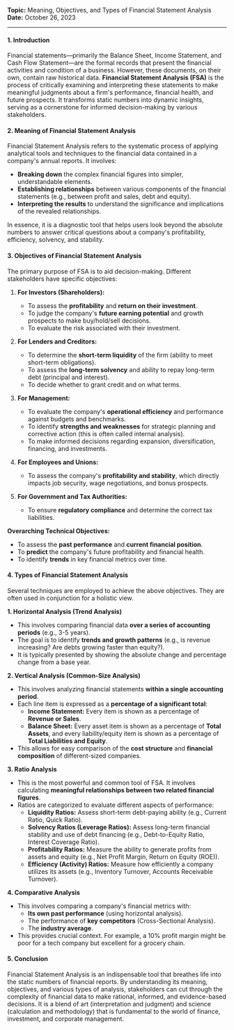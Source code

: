 **Topic:** Meaning, Objectives, and Types of Financial Statement Analysis
**Date:** October 26, 2023

---

#### **1. Introduction**

Financial statements—primarily the Balance Sheet, Income Statement, and Cash Flow Statement—are the formal records that present the financial activities and condition of a business. However, these documents, on their own, contain raw historical data. **Financial Statement Analysis (FSA)** is the process of critically examining and interpreting these statements to make meaningful judgments about a firm's performance, financial health, and future prospects. It transforms static numbers into dynamic insights, serving as a cornerstone for informed decision-making by various stakeholders.

#### **2. Meaning of Financial Statement Analysis**

Financial Statement Analysis refers to the systematic process of applying analytical tools and techniques to the financial data contained in a company's annual reports. It involves:

*   **Breaking down** the complex financial figures into simpler, understandable elements.
*   **Establishing relationships** between various components of the financial statements (e.g., between profit and sales, debt and equity).
*   **Interpreting the results** to understand the significance and implications of the revealed relationships.

In essence, it is a diagnostic tool that helps users look beyond the absolute numbers to answer critical questions about a company's profitability, efficiency, solvency, and stability.

#### **3. Objectives of Financial Statement Analysis**

The primary purpose of FSA is to aid decision-making. Different stakeholders have specific objectives:

1.  **For Investors (Shareholders):**
    *   To assess the **profitability** and **return on their investment**.
    *   To judge the company's **future earning potential** and growth prospects to make buy/hold/sell decisions.
    *   To evaluate the risk associated with their investment.

2.  **For Lenders and Creditors:**
    *   To determine the **short-term liquidity** of the firm (ability to meet short-term obligations).
    *   To assess the **long-term solvency** and ability to repay long-term debt (principal and interest).
    *   To decide whether to grant credit and on what terms.

3.  **For Management:**
    *   To evaluate the company's **operational efficiency** and performance against budgets and benchmarks.
    *   To identify **strengths and weaknesses** for strategic planning and corrective action (this is often called internal analysis).
    *   To make informed decisions regarding expansion, diversification, financing, and investments.

4.  **For Employees and Unions:**
    *   To assess the company's **profitability and stability**, which directly impacts job security, wage negotiations, and bonus prospects.

5.  **For Government and Tax Authorities:**
    *   To ensure **regulatory compliance** and determine the correct tax liabilities.

**Overarching Technical Objectives:**
*   To assess the **past performance** and **current financial position**.
*   To **predict** the company's future profitability and financial health.
*   To identify **trends** in key financial metrics over time.

#### **4. Types of Financial Statement Analysis**

Several techniques are employed to achieve the above objectives. They are often used in conjunction for a holistic view.

**1. Horizontal Analysis (Trend Analysis)**
*   This involves comparing financial data **over a series of accounting periods** (e.g., 3-5 years).
*   The goal is to identify **trends and growth patterns** (e.g., is revenue increasing? Are debts growing faster than equity?).
*   It is typically presented by showing the absolute change and percentage change from a base year.

**2. Vertical Analysis (Common-Size Analysis)**
*   This involves analyzing financial statements **within a single accounting period**.
*   Each line item is expressed as a **percentage of a significant total**:
    *   **Income Statement:** Every item is shown as a percentage of **Revenue or Sales**.
    *   **Balance Sheet:** Every asset item is shown as a percentage of **Total Assets**, and every liability/equity item is shown as a percentage of **Total Liabilities and Equity**.
*   This allows for easy comparison of the **cost structure** and **financial composition** of different-sized companies.

**3. Ratio Analysis**
*   This is the most powerful and common tool of FSA. It involves calculating **meaningful relationships between two related financial figures**.
*   Ratios are categorized to evaluate different aspects of performance:
    *   **Liquidity Ratios:** Assess short-term debt-paying ability (e.g., Current Ratio, Quick Ratio).
    *   **Solvency Ratios (Leverage Ratios):** Assess long-term financial stability and use of debt financing (e.g., Debt-to-Equity Ratio, Interest Coverage Ratio).
    *   **Profitability Ratios:** Measure the ability to generate profits from assets and equity (e.g., Net Profit Margin, Return on Equity (ROE)).
    *   **Efficiency (Activity) Ratios:** Measure how efficiently a company utilizes its assets (e.g., Inventory Turnover, Accounts Receivable Turnover).

**4. Comparative Analysis**
*   This involves comparing a company's financial metrics with:
    *   **Its own past performance** (using horizontal analysis).
    *   The performance of **key competitors** (Cross-Sectional Analysis).
    *   The **industry average**.
*   This provides crucial context. For example, a 10% profit margin might be poor for a tech company but excellent for a grocery chain.

#### **5. Conclusion**

Financial Statement Analysis is an indispensable tool that breathes life into the static numbers of financial reports. By understanding its meaning, objectives, and various types of analysis, stakeholders can cut through the complexity of financial data to make rational, informed, and evidence-based decisions. It is a blend of art (interpretation and judgment) and science (calculation and methodology) that is fundamental to the world of finance, investment, and corporate management.
